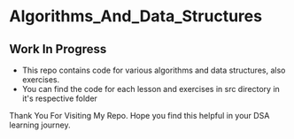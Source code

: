 # Algorithms_And_Data_Structures
## Work In Progress
- This repo contains code for various algorithms and data structures, also exercises.
- You can find the code for each lesson and exercises in src directory in it's respective folder

Thank You For Visiting My Repo. Hope you find this helpful in your DSA learning journey.
